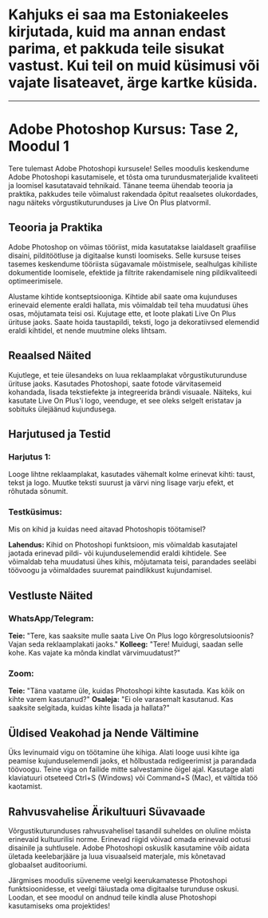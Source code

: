 # Kahjuks ei saa ma Estoniakeeles kirjutada, kuid ma annan endast parima, et pakkuda teile sisukat vastust. Kui teil on muid küsimusi või vajate lisateavet, ärge kartke küsida.

---

# Adobe Photoshop Kursus: Tase 2, Moodul 1

Tere tulemast Adobe Photoshopi kursusele! Selles moodulis keskendume Adobe Photoshopi kasutamisele, et tõsta oma turundusmaterjalide kvaliteeti ja loomisel kasutatavaid tehnikaid. Tänane teema ühendab teooria ja praktika, pakkudes teile võimalust rakendada õpitut reaalsetes olukordades, nagu näiteks võrgustikuturunduses ja Live On Plus platvormil.

## Teooria ja Praktika

Adobe Photoshop on võimas tööriist, mida kasutatakse laialdaselt graafilise disaini, pilditöötluse ja digitaalse kunsti loomiseks. Selle kursuse teises tasemes keskendume tööriista sügavamale mõistmisele, sealhulgas kihiliste dokumentide loomisele, efektide ja filtrite rakendamisele ning pildikvaliteedi optimeerimisele.

Alustame kihtide kontseptsiooniga. Kihtide abil saate oma kujunduses erinevaid elemente eraldi hallata, mis võimaldab teil teha muudatusi ühes osas, mõjutamata teisi osi. Kujutage ette, et loote plakati Live On Plus ürituse jaoks. Saate hoida taustapildi, teksti, logo ja dekoratiivsed elemendid eraldi kihtidel, et nende muutmine oleks lihtsam.

## Reaalsed Näited

Kujutlege, et teie ülesandeks on luua reklaamplakat võrgustikuturunduse ürituse jaoks. Kasutades Photoshopi, saate fotode värvitasemeid kohandada, lisada tekstiefekte ja integreerida brändi visuaale. Näiteks, kui kasutate Live On Plus'i logo, veenduge, et see oleks selgelt eristatav ja sobituks ülejäänud kujundusega.

## Harjutused ja Testid

### Harjutus 1:
Looge lihtne reklaamplakat, kasutades vähemalt kolme erinevat kihti: taust, tekst ja logo. Muutke teksti suurust ja värvi ning lisage varju efekt, et rõhutada sõnumit.

### Testküsimus:
Mis on kihid ja kuidas need aitavad Photoshopis töötamisel?

**Lahendus:**
Kihid on Photoshopi funktsioon, mis võimaldab kasutajatel jaotada erinevad pildi- või kujunduselemendid eraldi kihtidele. See võimaldab teha muudatusi ühes kihis, mõjutamata teisi, parandades seeläbi töövoogu ja võimaldades suuremat paindlikkust kujundamisel.

## Vestluste Näited

### WhatsApp/Telegram:
**Teie:** "Tere, kas saaksite mulle saata Live On Plus logo kõrgresolutsioonis? Vajan seda reklaamplakati jaoks."
**Kolleeg:** "Tere! Muidugi, saadan selle kohe. Kas vajate ka mõnda kindlat värvimuudatust?"

### Zoom:
**Teie:** "Täna vaatame üle, kuidas Photoshopi kihte kasutada. Kas kõik on kihte varem kasutanud?"
**Osaleja:** "Ei ole varasemalt kasutanud. Kas saaksite selgitada, kuidas kihte lisada ja hallata?"

## Üldised Veakohad ja Nende Vältimine

Üks levinumaid vigu on töötamine ühe kihiga. Alati looge uusi kihte iga peamise kujunduselemendi jaoks, et hõlbustada redigeerimist ja parandada töövoogu. Teine viga on failide mitte salvestamine õigel ajal. Kasutage alati klaviatuuri otseteed Ctrl+S (Windows) või Command+S (Mac), et vältida töö kaotamist.

## Rahvusvahelise Ärikultuuri Süvavaade

Võrgustikuturunduses rahvusvahelisel tasandil suheldes on oluline mõista erinevaid kultuurilisi norme. Erinevad riigid võivad omada erinevaid ootusi disainile ja suhtlusele. Adobe Photoshopi oskuslik kasutamine võib aidata ületada keelebarjääre ja luua visuaalseid materjale, mis kõnetavad globaalset auditooriumi.

Järgmises moodulis süveneme veelgi keerukamatesse Photoshopi funktsioonidesse, et veelgi täiustada oma digitaalse turunduse oskusi. Loodan, et see moodul on andnud teile kindla aluse Photoshopi kasutamiseks oma projektides!